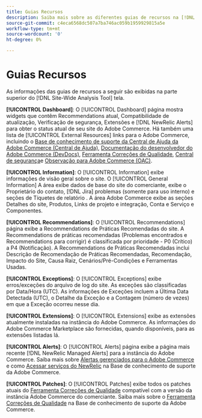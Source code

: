 ```yaml
---
title: Guias Recursos
description: Saiba mais sobre as diferentes guias de recursos na [!DNL Site-Wide Analysis Tool]
source-git-commit: c4eca6568dc507a7ba746ac059b1959929815a5e
workflow-type: tm+mt
source-wordcount: '0'
ht-degree: 0%

---
```


# Guias Recursos

As informações das guias de recursos a seguir são exibidas na parte superior do [!DNL Site-Wide Analysis Tool] tela.

**[!UICONTROL Dashboard]**: O [!UICONTROL Dashboard] página mostra widgets que contêm Recommendations atual, Compatibilidade de atualização, Verificação de segurança, Extensões e [!DNL NewRelic Alerts] para obter o status atual de seu site do Adobe Commerce. Há também uma lista de [!UICONTROL External Resources] links para o Adobe Commerce, incluindo o [Base de conhecimento de suporte da Central de Ajuda da Adobe Commerce (Central de Ajuda)](https://support.magento.com/), [Documentação do desenvolvedor do Adobe Commerce (DevDocs)](https://devdocs.magento.com/), [Ferramenta Correções de Qualidade](https://devdocs.magento.com/quality-patches/tool.html#patch-grid), [Central de segurança](https://magento.com/security)e [Observação para Adobe Commerce (OAC)](https://support.magento.com/hc/en-us/articles/4402379845901-Use-Observation-for-Adobe-Commerce).

**[!UICONTROL Information]**: O [!UICONTROL Information] exibe informações de visão geral sobre o site.
O [!UICONTROL General Information] A área exibe dados de base do site do comerciante, exibe o Proprietário do contato, [!DNL Jira] problemas (somente para uso interno) e seções de Tíquetes de relatório .
A área Adobe Commerce exibe as seções Detalhes do site, Produtos, Links de projeto e integração, Conta e Serviço e Componentes.

**[!UICONTROL Recommendations]**: O [!UICONTROL Recommendations] página exibe a Recommendations de Práticas Recomendadas do site. A Recommendations de práticas recomendadas (Problemas encontrados e Recommendations para corrigir) é classificada por prioridade - P0 (Crítico) a P4 (Notificação).
A Recommendations de Práticas Recomendadas inclui Descrição de Recomendação de Práticas Recomendadas, Recomendação, Impacto do Site, Causa Raiz, Cenários/Pré-Condições e Ferramentas Usadas.

**[!UICONTROL Exceptions]**: O [!UICONTROL Exceptions] exibe erros/exceções do arquivo de log do site. As exceções são classificadas por Data/Hora (UTC).
As informações de Exceções incluem a Última Data Detectada (UTC), o Detalhe da Exceção e a Contagem (número de vezes) em que a Exceção ocorreu nesse dia.

**[!UICONTROL Extensions]**: O [!UICONTROL Extensions] exibe as extensões atualmente instaladas na instância do Adobe Commerce. As informações do Adobe Commerce Marketplace são fornecidas, quando disponíveis, para as extensões listadas lá.

**[!UICONTROL Alerts]**: O [!UICONTROL Alerts] página exibe a página mais recente [!DNL NewRelic Managed Alerts] para a instância do Adobe Commerce. Saiba mais sobre [Alertas gerenciados para o Adobe Commerce](https://support.magento.com/hc/en-us/articles/360045806832) e como [Acessar serviços do NewRelic](https://support.magento.com/hc/en-us/articles/360039127712) na Base de conhecimento de suporte da Adobe Commerce.

**[!UICONTROL Patches]**: O [!UICONTROL Patches] exibe todos os patches atuais do [Ferramenta Correções de Qualidade](https://devdocs.magento.com/quality-patches/tool.html#patch-grid) compatível com a versão da instância Adobe Commerce do comerciante. Saiba mais sobre o [Ferramenta Correções de Qualidade](https://support.magento.com/hc/en-us/articles/360047139492) na Base de conhecimento de suporte da Adobe Commerce.

